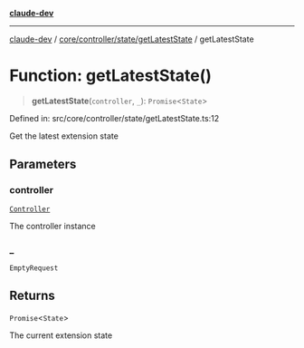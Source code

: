[**claude-dev**](../../../../../README.md)

***

[claude-dev](../../../../../README.md) / [core/controller/state/getLatestState](../README.md) / getLatestState

# Function: getLatestState()

> **getLatestState**(`controller`, `_`): `Promise`\<`State`\>

Defined in: src/core/controller/state/getLatestState.ts:12

Get the latest extension state

## Parameters

### controller

[`Controller`](../../../classes/Controller.md)

The controller instance

### \_

`EmptyRequest`

## Returns

`Promise`\<`State`\>

The current extension state
